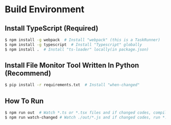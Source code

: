 # Build Environment
## Install TypeScript (Required)
```sh
$ npm install -g webpack  # Install "webpack" (this is a TaskRunner)
$ npm install -g typescript  # Install "Typescript" globally
$ npm install .  # Install "ts-loader" locally(in package.json)
```

## Install File Monitor Tool Written In Python (Recommend)
```sh
$ pip install -r requirements.txt  # Install "when-changed"
```

## How To Run
```sh
$ npm run out  # Watch *.ts or *.tsx files and if changed codes, compile to *.js files automatically (See package.json and webpack.config.js)
$ npm run watch-changed # Watch ./out/*.js and if changed codes, run *.js automatically
```
